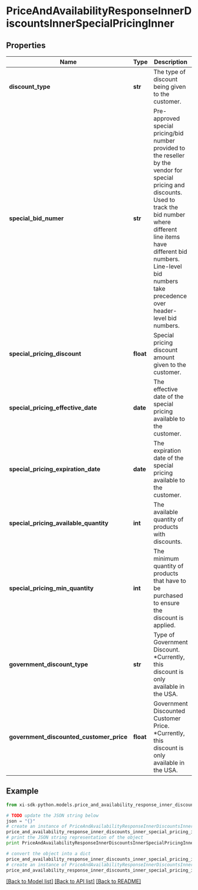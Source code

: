 # PriceAndAvailabilityResponseInnerDiscountsInnerSpecialPricingInner


## Properties

Name | Type | Description | Notes
------------ | ------------- | ------------- | -------------
**discount_type** | **str** | The type of discount being given to the customer. | [optional] 
**special_bid_numer** | **str** | Pre-approved special pricing/bid number provided to the reseller by the vendor for special pricing and discounts. Used to track the bid number where different line items have different bid numbers. Line-level bid numbers take precedence over header-level bid numbers. | [optional] 
**special_pricing_discount** | **float** | Special pricing discount amount given to the customer. | [optional] 
**special_pricing_effective_date** | **date** | The effective date of the special pricing available to the customer. | [optional] 
**special_pricing_expiration_date** | **date** | The expiration date of the special pricing available to the customer. | [optional] 
**special_pricing_available_quantity** | **int** | The available quantity of products with discounts. | [optional] 
**special_pricing_min_quantity** | **int** | The minimum quantity of products that have to be purchased to ensure the discount is applied. | [optional] 
**government_discount_type** | **str** | Type of Government Discount. *Currently, this discount is only available in the USA. | [optional] 
**government_discounted_customer_price** | **float** | Government Discounted Customer Price. *Currently, this discount is only available in the USA. | [optional] 

## Example

```python
from xi-sdk-python.models.price_and_availability_response_inner_discounts_inner_special_pricing_inner import PriceAndAvailabilityResponseInnerDiscountsInnerSpecialPricingInner

# TODO update the JSON string below
json = "{}"
# create an instance of PriceAndAvailabilityResponseInnerDiscountsInnerSpecialPricingInner from a JSON string
price_and_availability_response_inner_discounts_inner_special_pricing_inner_instance = PriceAndAvailabilityResponseInnerDiscountsInnerSpecialPricingInner.from_json(json)
# print the JSON string representation of the object
print PriceAndAvailabilityResponseInnerDiscountsInnerSpecialPricingInner.to_json()

# convert the object into a dict
price_and_availability_response_inner_discounts_inner_special_pricing_inner_dict = price_and_availability_response_inner_discounts_inner_special_pricing_inner_instance.to_dict()
# create an instance of PriceAndAvailabilityResponseInnerDiscountsInnerSpecialPricingInner from a dict
price_and_availability_response_inner_discounts_inner_special_pricing_inner_form_dict = price_and_availability_response_inner_discounts_inner_special_pricing_inner.from_dict(price_and_availability_response_inner_discounts_inner_special_pricing_inner_dict)
```
[[Back to Model list]](../README.md#documentation-for-models) [[Back to API list]](../README.md#documentation-for-api-endpoints) [[Back to README]](../README.md)


